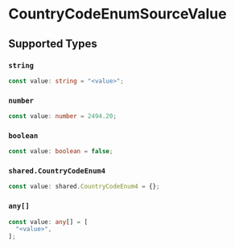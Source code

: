# CountryCodeEnumSourceValue


## Supported Types

### `string`

```typescript
const value: string = "<value>";
```

### `number`

```typescript
const value: number = 2494.20;
```

### `boolean`

```typescript
const value: boolean = false;
```

### `shared.CountryCodeEnum4`

```typescript
const value: shared.CountryCodeEnum4 = {};
```

### `any[]`

```typescript
const value: any[] = [
  "<value>",
];
```

